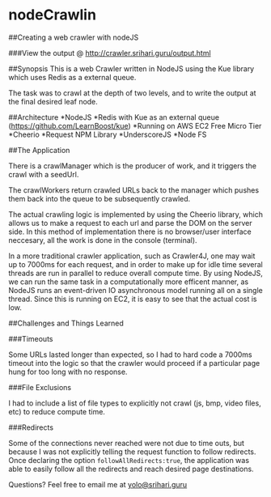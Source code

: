 nodeCrawlin
===========

##Creating a web crawler with nodeJS

###View the output @ http://crawler.srihari.guru/output.html

##Synopsis
This is a web Crawler written in NodeJS using the Kue library which uses Redis as a external queue.

The task was to crawl at the depth of two levels, and to write the output at the final desired leaf node.

##Architecture
*NodeJS
*Redis with Kue as an external queue (https://github.com/LearnBoost/kue)
*Running on AWS EC2 Free Micro Tier
*Cheerio
*Request NPM Library
*UnderscoreJS
*Node FS

##The Application

There is a crawlManager which is the producer of work, and it triggers the crawl with a seedUrl.

The crawlWorkers return crawled URLs back to the manager which pushes them back into the queue to be subsequently crawled.

The actual crawling logic is implemented by using the Cheerio library, which allows us to make a request to each url and parse the DOM on the server side. In this method of implementation there is no browser/user interface neccesary, all the work is done in the console (terminal). 

In a more traditional crawler application, such as Crawler4J, one may wait up to 7000ms for each request, and in order to make up for idle time several threads are run in parallel to reduce overall compute time. By using NodeJS, we can run the same task in a computationally more efficent manner, as NodeJS runs an event-driven IO asynchronous model running all on a single thread. Since this is running on EC2, it is easy to see that the actual cost is low.

##Challenges and Things Learned

###Timeouts

Some URLs lasted longer than expected, so I had to hard code a 7000ms timeout into the logic so that the crawler would proceed if a particular page hung for too long with no response.

###File Exclusions

I had to include a list of file types to explicitly not crawl (js, bmp, video files, etc) to reduce compute time.

###Redirects

Some of the connections never reached were not due to time outs, but because I was not explicitly telling the request function to follow redirects. Once declaring the option `followAllRedirects:true`, the application was able to easily follow all the redirects and reach desired page destinations.

Questions? Feel free to email me at yolo@srihari.guru




